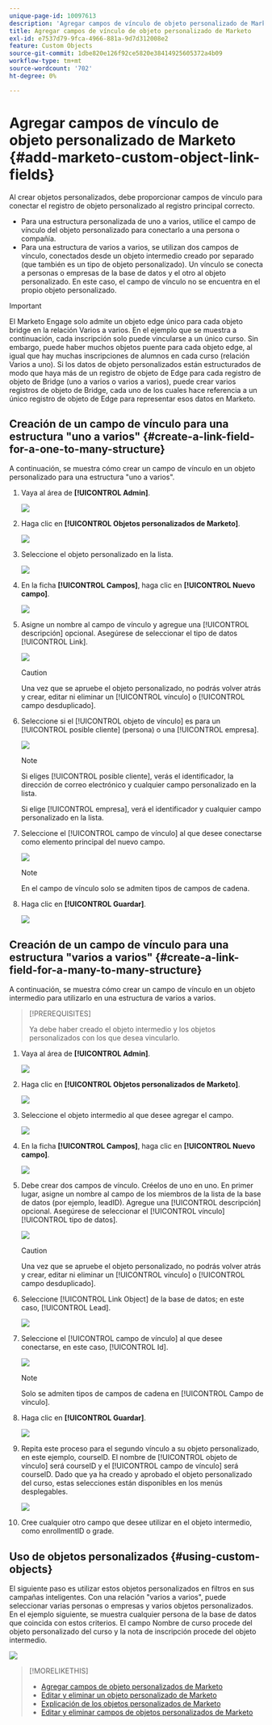 ```yaml
---
unique-page-id: 10097613
description: 'Agregar campos de vínculo de objeto personalizado de Marketo: documentos de Marketo, documentación del producto'
title: Agregar campos de vínculo de objeto personalizado de Marketo
exl-id: e7537d79-9fca-4966-881a-9d7d312008e2
feature: Custom Objects
source-git-commit: 1dbe820e126f92ce5820e38414925605372a4b09
workflow-type: tm+mt
source-wordcount: '702'
ht-degree: 0%

---
```


# Agregar campos de vínculo de objeto personalizado de Marketo {#add-marketo-custom-object-link-fields}

Al crear objetos personalizados, debe proporcionar campos de vínculo para conectar el registro de objeto personalizado al registro principal correcto.

* Para una estructura personalizada de uno a varios, utilice el campo de vínculo del objeto personalizado para conectarlo a una persona o compañía.
* Para una estructura de varios a varios, se utilizan dos campos de vínculo, conectados desde un objeto intermedio creado por separado (que también es un tipo de objeto personalizado). Un vínculo se conecta a personas o empresas de la base de datos y el otro al objeto personalizado. En este caso, el campo de vínculo no se encuentra en el propio objeto personalizado.

>[!IMPORTANT]
>
>El Marketo Engage solo admite un objeto edge único para cada objeto bridge en la relación Varios a varios. En el ejemplo que se muestra a continuación, cada inscripción solo puede vincularse a un único curso. Sin embargo, puede haber muchos objetos puente para cada objeto edge, al igual que hay muchas inscripciones de alumnos en cada curso (relación Varios a uno). Si los datos de objeto personalizados están estructurados de modo que haya más de un registro de objeto de Edge para cada registro de objeto de Bridge (uno a varios o varios a varios), puede crear varios registros de objeto de Bridge, cada uno de los cuales hace referencia a un único registro de objeto de Edge para representar esos datos en Marketo.

## Creación de un campo de vínculo para una estructura &quot;uno a varios&quot; {#create-a-link-field-for-a-one-to-many-structure}

A continuación, se muestra cómo crear un campo de vínculo en un objeto personalizado para una estructura &quot;uno a varios&quot;.

1. Vaya al área de **[!UICONTROL Admin]**.

   ![](assets/add-marketo-custom-object-link-fields-1.png)

1. Haga clic en **[!UICONTROL Objetos personalizados de Marketo]**.

   ![](assets/add-marketo-custom-object-link-fields-2.png)

1. Seleccione el objeto personalizado en la lista.

   ![](assets/add-marketo-custom-object-link-fields-3.png)

1. En la ficha **[!UICONTROL Campos]**, haga clic en **[!UICONTROL Nuevo campo]**.

   ![](assets/add-marketo-custom-object-link-fields-4.png)

1. Asigne un nombre al campo de vínculo y agregue una [!UICONTROL descripción] opcional. Asegúrese de seleccionar el tipo de datos [!UICONTROL Link].

   ![](assets/add-marketo-custom-object-link-fields-5.png)

   >[!CAUTION]
   >
   >Una vez que se apruebe el objeto personalizado, no podrás volver atrás y crear, editar ni eliminar un [!UICONTROL vínculo] o [!UICONTROL campo desduplicado].

1. Seleccione si el [!UICONTROL objeto de vínculo] es para un [!UICONTROL posible cliente] (persona) o una [!UICONTROL empresa].

   ![](assets/add-marketo-custom-object-link-fields-6.png)

   >[!NOTE]
   >
   >Si eliges [!UICONTROL posible cliente], verás el identificador, la dirección de correo electrónico y cualquier campo personalizado en la lista.
   >
   >Si elige [!UICONTROL empresa], verá el identificador y cualquier campo personalizado en la lista.

1. Seleccione el [!UICONTROL campo de vínculo] al que desee conectarse como elemento principal del nuevo campo.

   ![](assets/add-marketo-custom-object-link-fields-7.png)

   >[!NOTE]
   >
   >En el campo de vínculo solo se admiten tipos de campos de cadena.

1. Haga clic en **[!UICONTROL Guardar]**.

   ![](assets/add-marketo-custom-object-link-fields-8.png)

## Creación de un campo de vínculo para una estructura &quot;varios a varios&quot; {#create-a-link-field-for-a-many-to-many-structure}

A continuación, se muestra cómo crear un campo de vínculo en un objeto intermedio para utilizarlo en una estructura de varios a varios.

>[!PREREQUISITES]
>
>Ya debe haber creado el objeto intermedio y los objetos personalizados con los que desea vincularlo.

1. Vaya al área de **[!UICONTROL Admin]**.

   ![](assets/add-marketo-custom-object-link-fields-9.png)

1. Haga clic en **[!UICONTROL Objetos personalizados de Marketo]**.

   ![](assets/add-marketo-custom-object-link-fields-10.png)

1. Seleccione el objeto intermedio al que desee agregar el campo.

   ![](assets/add-marketo-custom-object-link-fields-11.png)

1. En la ficha **[!UICONTROL Campos]**, haga clic en **[!UICONTROL Nuevo campo]**.

   ![](assets/add-marketo-custom-object-link-fields-12.png)

1. Debe crear dos campos de vínculo. Créelos de uno en uno. En primer lugar, asigne un nombre al campo de los miembros de la lista de la base de datos (por ejemplo, leadID). Agregue una [!UICONTROL descripción] opcional. Asegúrese de seleccionar el [!UICONTROL vínculo] [!UICONTROL tipo de datos].

   ![](assets/add-marketo-custom-object-link-fields-13.png)

   >[!CAUTION]
   >
   >Una vez que se apruebe el objeto personalizado, no podrás volver atrás y crear, editar ni eliminar un [!UICONTROL vínculo] o [!UICONTROL campo desduplicado].

1. Seleccione [!UICONTROL Link Object] de la base de datos; en este caso, [!UICONTROL Lead].

   ![](assets/add-marketo-custom-object-link-fields-14.png)

1. Seleccione el [!UICONTROL campo de vínculo] al que desee conectarse, en este caso, [!UICONTROL Id].

   ![](assets/add-marketo-custom-object-link-fields-15.png)

   >[!NOTE]
   >
   >Solo se admiten tipos de campos de cadena en [!UICONTROL Campo de vínculo].

1. Haga clic en **[!UICONTROL Guardar]**.

   ![](assets/add-marketo-custom-object-link-fields-16.png)

1. Repita este proceso para el segundo vínculo a su objeto personalizado, en este ejemplo, courseID. El nombre de [!UICONTROL objeto de vínculo] será courseID y el [!UICONTROL campo de vínculo] será courseID. Dado que ya ha creado y aprobado el objeto personalizado del curso, estas selecciones están disponibles en los menús desplegables.

   ![](assets/add-marketo-custom-object-link-fields-17.png)

1. Cree cualquier otro campo que desee utilizar en el objeto intermedio, como enrollmentID o grade.

## Uso de objetos personalizados {#using-custom-objects}

El siguiente paso es utilizar estos objetos personalizados en filtros en sus campañas inteligentes. Con una relación &quot;varios a varios&quot;, puede seleccionar varias personas o empresas y varios objetos personalizados. En el ejemplo siguiente, se muestra cualquier persona de la base de datos que coincida con estos criterios. El campo Nombre de curso procede del objeto personalizado del curso y la nota de inscripción procede del objeto intermedio.

![](assets/add-marketo-custom-object-link-fields-18.png)

>[!MORELIKETHIS]
>
>* [Agregar campos de objeto personalizados de Marketo](/help/marketo/product-docs/administration/marketo-custom-objects/add-marketo-custom-object-fields.md)
>* [Editar y eliminar un objeto personalizado de Marketo](/help/marketo/product-docs/administration/marketo-custom-objects/edit-and-delete-a-marketo-custom-object.md)
>* [Explicación de los objetos personalizados de Marketo](/help/marketo/product-docs/administration/marketo-custom-objects/understanding-marketo-custom-objects.md)
>* [Editar y eliminar campos de objetos personalizados de Marketo](/help/marketo/product-docs/administration/marketo-custom-objects/edit-and-delete-marketo-custom-object-fields.md)
